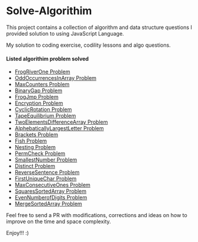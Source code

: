 # Solve-Algorithim

This project contains a collection of algorithm and data structure questions I provided solution to using JavaScript Language.

My solution to coding exercise, codility lessons and algo questions.

#### Listed algorithim problem solved 

+ [FrogRiverOne Problem](https://github.com/Odubolaoluwatimilehin/Solved-Algorithims-Exercise/tree/master/FrogRiverOne%20Problem)
+ [OddOccurrencesInArray Problem](https://github.com/Odubolaoluwatimilehin/Solved-Algorithims-Exercise/tree/master/OddOccurrencesInArray%20Problem)
+ [MaxCounters Problem](https://github.com/Odubolaoluwatimilehin/Solved-Algorithims-Exercise/tree/master/MaxCounters%20Problem)
+ [BinaryGap Problem](https://github.com/Odubolaoluwatimilehin/Solved-Algorithims-Exercise/tree/master/BinaryGap%20Problem)
+ [FrogJmp Problem](https://github.com/Odubolaoluwatimilehin/Solved-Algorithims-Exercise/tree/master/FrogJmp%20Problem)
+ [Encryption Problem](https://github.com/Odubolaoluwatimilehin/Solved-Algorithims-Exercise/tree/master/Encryption%20Problem)
+ [CyclicRotation Problem](https://github.com/Odubolaoluwatimilehin/Solved-Algorithims-Exercise/tree/master/CyclicRotation%20Problem)
+ [TapeEquilibrium Problem](https://github.com/Odubolaoluwatimilehin/Solved-Algorithims-Exercise/tree/master/TapeEquilibrium%20Problem)
+ [TwoElementsDifferenceArray Problem](https://github.com/Odubolaoluwatimilehin/Solved-Algorithims-Exercise/tree/master/TwoElementsDifferenceArray%20Problem)
+ [AlphebaticallyLargestLetter Problem](https://github.com/Odubolaoluwatimilehin/Solved-Algorithims-Exercise/tree/master/AlphebaticallyLargestLetter%20Problem)
+ [Brackets Problem](https://github.com/Odubolaoluwatimilehin/Solve-Algorithim/tree/master/Brackets%20Problem)
+ [Fish Problem](https://github.com/Odubolaoluwatimilehin/Solve-Algorithim/tree/master/Fish%20Problem)
+ [Nesting Problem](https://github.com/Odubolaoluwatimilehin/Solve-Algorithim/tree/master/Nesting%20Problem)
+ [PermCheck Problem](https://github.com/Odubolaoluwatimilehin/Solve-Algorithim/tree/master/PermCheck%20Problem)
+ [SmallestNumber Problem](https://github.com/Odubolaoluwatimilehin/Solve-Algorithim/tree/master/SmallestNumber%20Problem)
+ [Distinct Problem](https://github.com/Odubolaoluwatimilehin/Solve-Algorithim/tree/master/Distinct%20Problem)
+ [ReverseSentence Problem](https://github.com/Odubolaoluwatimilehin/Solve-Algorithim/tree/master/ReverseSentence%20Problem)
+ [FirstUniqueChar Problem](https://github.com/Odubolaoluwatimilehin/Solve-Algorithim/tree/master/FirstUniqueChar%20Problem)
+ [MaxConsecutiveOnes Problem](https://github.com/Odubolaoluwatimilehin/Solved-Algorithm-Problems/tree/master/MaxConsecutiveOnes)
+ [SquaresSortedArray Problem](https://github.com/Odubolaoluwatimilehin/Solved-Algorithm-Problems/tree/master/SquaresSortedArray%20Problem)
+ [EvenNumberofDigits Problem](https://github.com/Odubolaoluwatimilehin/Solved-Algorithm-Problems/tree/master/EvenNumberofDigits%20Problem)
+ [MergeSortedArray Problem](https://github.com/Odubolaoluwatimilehin/Solved-Algorithm-Problems/tree/master/EvenNumberofDigits%20Problem)

Feel free to send a PR with modifications, corrections and ideas on how to improve on the time and space complexity.

Enjoy!!! :)


